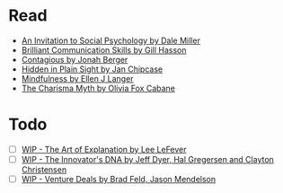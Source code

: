 # Read

* [An Invitation to Social Psychology by Dale Miller](An%20Invitation%20to%20Social%20Psychology%20by%20Dale%20Miller.md/)
* [Brilliant Communication Skills by Gill Hasson](/Brilliant%20Communication%20Skills%20by%20Gill%20Hasson.md)
* [Contagious by Jonah Berger](/Contagious%20by%20Jonah%20Berger.md)
* [Hidden in Plain Sight by Jan Chipcase](/Hidden%20in%20Plain%20Sight%20by%20Jan%20Chipcase.md)
* [Mindfulness by Ellen J Langer](/Mindfulness%20by%20Ellen%20J%20Langer.md)
* [The Charisma Myth by Olivia Fox Cabane](/The%20Charisma%20Myth%20by%20Olivia%20Fox%20Cabane.md) 

# Todo

 - [ ] [WIP - The Art of Explanation by Lee LeFever](/WIP%20-%20The%20Art%20of%20Explanation%20by%20Lee%20LeFever.md)
 - [ ] [WIP - The Innovator's DNA by Jeff Dyer, Hal Gregersen and Clayton Christensen](/WIP%20-%20The%20Innovator's%20DNA%20by%20Jeff%20Dyer%2C%20Hal%20Gregersen%20and%20Clayton%20Christensen.md)
 - [ ] [WIP - Venture Deals by Brad Feld, Jason Mendelson](/WIP%20-%20Venture%20Deals%20by%20Brad%20Feld%2C%20Jason%20Mendelson.md)

